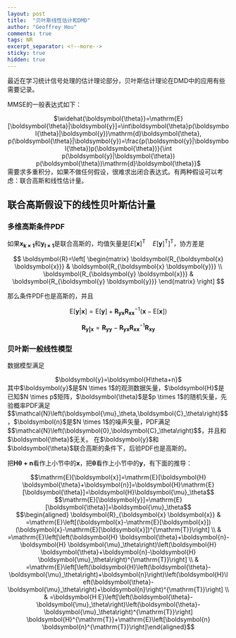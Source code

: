 ```yaml
---
layout: post
title:  "贝叶斯线性估计和DMD"
author: "Geoffrey Hou"
comments: true
tags: NR
excerpt_separator: <!--more-->
sticky: true
hidden: true
---
```


<head>
    <script src="https://cdn.mathjax.org/mathjax/latest/MathJax.js?config=TeX-AMS-MML_HTMLorMML" type="text/javascript"></script>
    <script type="text/x-mathjax-config">
        MathJax.Hub.Config({
            tex2jax: {
            skipTags: ['script', 'noscript', 'style', 'textarea', 'pre'],
            inlineMath: [['$','$']]
            }
        });
    </script>
</head>

最近在学习统计信号处理的估计理论部分，贝叶斯估计理论在DMD中的应用有些需要记录。<!--more-->

MMSE的一般表达式如下：
<center>$\widehat{\boldsymbol{\theta}}=\mathrm{E}[\boldsymbol{\theta}|\boldsymbol{y}]=\int\boldsymbol{\theta}p(\boldsymbol{\theta}|\boldsymbol{y})\mathrm{d}\boldsymbol{\theta}, p(\boldsymbol{\theta}|\boldsymbol{y})=\frac{p(\boldsymbol{y}|\boldsymbol{\theta})p(\boldsymbol{\theta})}{\int p(\boldsymbol{y}|\boldsymbol{\theta}) p(\boldsymbol{\theta})\mathrm{d}\boldsymbol{\theta}}$</center>
需要求多重积分，如果不做任何假设，很难求出闭合表达式。有两种假设可以考虑：联合高斯和线性估计量。

## 联合高斯假设下的线性贝叶斯估计量
### 多维高斯条件PDF
如果$\boldsymbol{x_{k \times 1}}$和$\boldsymbol{y_{l \times 1}}$是联合高斯的，均值矢量是$\left[E[\boldsymbol{x}]^{\mathrm{T}} \quad E[\boldsymbol{y}]^{\mathrm{T}}\right]^{\mathrm{T}}$，协方差是

$$
 \boldsymbol{R}=\left[
 \begin{matrix}
   \boldsymbol{R_{\boldsymbol{x} \boldsymbol{x}}} & \boldsymbol{R_{\boldsymbol{x} \boldsymbol{y}}} \\
   \boldsymbol{R_{\boldsymbol{y} \boldsymbol{x}}} & \boldsymbol{R_{\boldsymbol{y} \boldsymbol{y}}}
 \end{matrix}
 \right]
$$

那么条件PDF也是高斯的，并且

$$\mathrm{E}[\boldsymbol{y}|\boldsymbol{x}]=\mathrm{E}[\boldsymbol{y}]+\boldsymbol{R_{\boldsymbol{y}\boldsymbol{x}}}\boldsymbol{R_{\boldsymbol{x}\boldsymbol{x}}}^{-1}(\boldsymbol{x}-\mathrm{E}[\boldsymbol{x}])$$

$$\boldsymbol{R_{\boldsymbol{y}|\boldsymbol{x}}}=\boldsymbol{R_{\boldsymbol{y}\boldsymbol{y}}}-\boldsymbol{R_{\boldsymbol{y}\boldsymbol{x}}}\boldsymbol{R_{\boldsymbol{x}\boldsymbol{x}}}^{-1}\boldsymbol{R_{\boldsymbol{x}\boldsymbol{y}}}$$

### 贝叶斯一般线性模型
数据模型满足
<center>$\boldsymbol{y}=\boldsymbol{H\theta+n}$</center>
其中$\boldsymbol{y}$是$N \times 1$的观测数据矢量，$\boldsymbol{H}$是已知$N \times p$矩阵，$\boldsymbol{\theta}$是$p \times 1$的随机矢量，先验概率PDF满足$$\mathcal{N}\left(\boldsymbol{\mu}_\theta,\boldsymbol{C}_\theta\right)$$，$\boldsymbol{n}$是$N \times 1$的噪声矢量，PDF满足$$\mathcal{N}\left(\boldsymbol{0},\boldsymbol{C}_\theta\right)$$，并且和$\boldsymbol{\theta}$无关。
在$\boldsymbol{y}$和$\boldsymbol{\theta}$联合高斯的条件下，后验PDF也是高斯的。

把$\boldsymbol{H\theta+n}$看作上小节中的$\boldsymbol{x}$，把$\boldsymbol{\theta}$看作上小节中的$\boldsymbol{y}$，有下面的推导：
<center>$$\mathrm{E}[\boldsymbol{x}]=\mathrm{E}[\boldsymbol{H} \boldsymbol{\theta}+\boldsymbol{n}]=\boldsymbol{H}\mathrm{E}[\boldsymbol{\theta}]=\boldsymbol{H}\boldsymbol{\mu}_\theta$$</center>
<center>$$\mathrm{E}[\boldsymbol{y}]=\mathrm{E}[\boldsymbol{\theta}]=\boldsymbol{\mu}_\theta$$</center>
<center>$$\begin{aligned} \boldsymbol{R}_{\boldsymbol{x} \boldsymbol{x}} & =\mathrm{E}\left[(\boldsymbol{x}-\mathrm{E}[\boldsymbol{x}])(\boldsymbol{x}-\mathrm{E}[\boldsymbol{x}])^{\mathrm{T}}\right] \\ & =\mathrm{E}\left[\left(\boldsymbol{H} \boldsymbol{\theta}+\boldsymbol{n}-\boldsymbol{H} \boldsymbol{\mu}_\theta\right)\left(\boldsymbol{H} \boldsymbol{\theta}+\boldsymbol{n}-\boldsymbol{H} \boldsymbol{\mu}_\theta\right)^{\mathrm{T}}\right] \\ & =\mathrm{E}\left[\left(\boldsymbol{H}\left(\boldsymbol{\theta}-\boldsymbol{\mu}_\theta\right)+\boldsymbol{n}\right)\left(\boldsymbol{H}\left(\boldsymbol{\theta}-\boldsymbol{\mu}_\theta\right)+\boldsymbol{n}\right)^{\mathrm{T}}\right] \\ & =\boldsymbol{H E}\left[\left(\boldsymbol{\theta}-\boldsymbol{\mu}_\theta\right)\left(\boldsymbol{\theta}-\boldsymbol{\mu}_\theta\right)^{\mathrm{T}}\right] \boldsymbol{H}^{\mathrm{T}}+\mathrm{E}\left[\boldsymbol{n} \boldsymbol{n}^{\mathrm{T}}\right]\end{aligned}$$</center>
